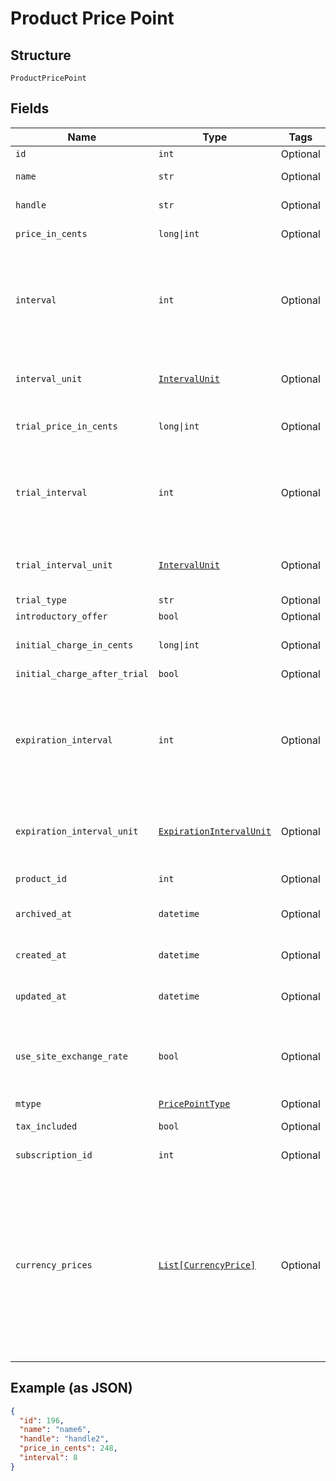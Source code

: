 
# Product Price Point

## Structure

`ProductPricePoint`

## Fields

| Name | Type | Tags | Description |
|  --- | --- | --- | --- |
| `id` | `int` | Optional | - |
| `name` | `str` | Optional | The product price point name |
| `handle` | `str` | Optional | The product price point API handle |
| `price_in_cents` | `long\|int` | Optional | The product price point price, in integer cents |
| `interval` | `int` | Optional | The numerical interval. i.e. an interval of ‘30’ coupled with an interval_unit of day would mean this product price point would renew every 30 days |
| `interval_unit` | [`IntervalUnit`](../../doc/models/interval-unit.md) | Optional | A string representing the interval unit for this product price point, either month or day |
| `trial_price_in_cents` | `long\|int` | Optional | The product price point trial price, in integer cents |
| `trial_interval` | `int` | Optional | The numerical trial interval. i.e. an interval of ‘30’ coupled with a trial_interval_unit of day would mean this product price point trial would last 30 days |
| `trial_interval_unit` | [`IntervalUnit`](../../doc/models/interval-unit.md) | Optional | A string representing the trial interval unit for this product price point, either month or day |
| `trial_type` | `str` | Optional | - |
| `introductory_offer` | `bool` | Optional | reserved for future use |
| `initial_charge_in_cents` | `long\|int` | Optional | The product price point initial charge, in integer cents |
| `initial_charge_after_trial` | `bool` | Optional | - |
| `expiration_interval` | `int` | Optional | The numerical expiration interval. i.e. an expiration_interval of ‘30’ coupled with an expiration_interval_unit of day would mean this product price point would expire after 30 days |
| `expiration_interval_unit` | [`ExpirationIntervalUnit`](../../doc/models/expiration-interval-unit.md) | Optional | A string representing the expiration interval unit for this product price point, either month, day or never |
| `product_id` | `int` | Optional | The product id this price point belongs to |
| `archived_at` | `datetime` | Optional | Timestamp indicating when this price point was archived |
| `created_at` | `datetime` | Optional | Timestamp indicating when this price point was created |
| `updated_at` | `datetime` | Optional | Timestamp indicating when this price point was last updated |
| `use_site_exchange_rate` | `bool` | Optional | Whether or not to use the site's exchange rate or define your own pricing when your site has multiple currencies defined. |
| `mtype` | [`PricePointType`](../../doc/models/price-point-type.md) | Optional | The type of price point |
| `tax_included` | `bool` | Optional | Whether or not the price point includes tax |
| `subscription_id` | `int` | Optional | The subscription id this price point belongs to |
| `currency_prices` | [`List[CurrencyPrice]`](../../doc/models/currency-price.md) | Optional | An array of currency pricing data is available when multiple currencies are defined for the site. It varies based on the use_site_exchange_rate setting for the price point. This parameter is present only in the response of read endpoints, after including the appropriate query parameter. |

## Example (as JSON)

```json
{
  "id": 196,
  "name": "name6",
  "handle": "handle2",
  "price_in_cents": 248,
  "interval": 8
}
```

